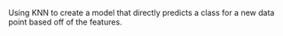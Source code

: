  Using KNN to create a model that directly predicts a class for a new data point based off of the features.
